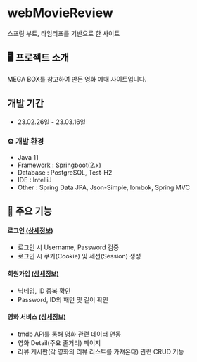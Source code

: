 # webMovieReview
스프링 부트, 타임리프를 기반으로 한 사이트

## 🖥️ 프로젝트 소개
MEGA BOX를 참고하여 만든 영화 예매 사이트입니다.
<br>

## 개발 기간
- 23.02.26일 - 23.03.16일

### ⚙️ 개발 환경
- Java 11
- Framework : Springboot(2.x)
- Database : PostgreSQL, Test-H2
- IDE : IntelliJ
- Other : Spring Data JPA, Json-Simple, lombok, Spring MVC

## 📌 주요 기능
#### 로그인 [(상세정보)](./login.md)
- 로그인 시 Username, Password 검증
- 로그인 시 쿠키(Cookie) 및 세션(Session) 생성
#### 회원가입 [(상세정보)](./join.md)
- 닉네임, ID 중복 확인
- Password, ID의 패턴 및 길이 확인
#### 영화 서비스 [(상세정보)](./movie.md)
- tmdb API를 통해 영화 관련 데이터 연동
- 영화 Detail(주요 줄거리) 페이지
- 리뷰 게시판(각 영화의 리뷰 리스트를 가져온다) 관련 CRUD 기능

